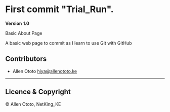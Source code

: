 # First commit "Trial_Run".

**Version 1.0**

Basic About Page

A basic web page to commit as I learn to use Git with GitHub

## Contributors

- Allen Ototo <hiya@allenototo.ke>

---

## Licence & Copyright

© Allen Ototo, NetKing_KE